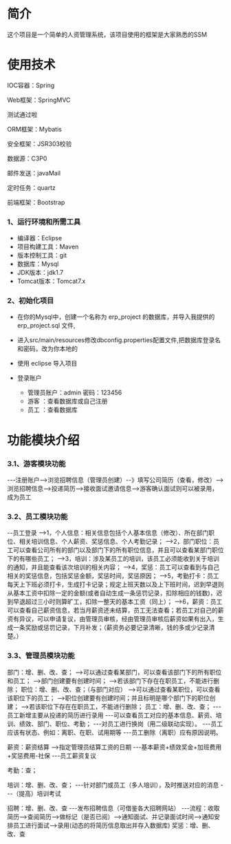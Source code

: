 # 简介
这个项目是一个简单的人资管理系统，该项目使用的框架是大家熟悉的SSM

# 使用技术
IOC容器：Spring

Web框架：SpringMVC

测试通过啦

ORM框架：Mybatis

安全框架：JSR303校验

数据源：C3P0

邮件发送：javaMail

定时任务：quartz

前端框架：Bootstrap

### 1、运行环境和所需工具
* 编译器：Eclipse
* 项目构建工具：Maven
* 版本控制工具：git
* 数据库：Mysql
* JDK版本：jdk1.7
* Tomcat版本：Tomcat7.x

### 2、初始化项目
* 在你的Mysql中，创建一个名称为 erp_project 的数据库，并导入我提供的 erp_project.sql 文件,
* 进入src/main/resources修改dbconfig.properties配置文件,把数据库登录名和密码，改为你本地的
* 使用 eclipse 导入项目

* 登录账户
  * 管理员账户：admin 密码：123456
  * 游客 ：查看数据库或自己注册
  * 员工 ：查看数据库

# 功能模块介绍
### 3.1、游客模块功能
---注册账户-->浏览招聘信息（管理员创建）--》填写公司简历（查看，修改）-->浏览招聘信息-->投递简历-->接收面试邀请信息-->游客确认面试则可以被录用，成为员工

### 3.2、员工模块功能
--员工登录
-->1，个人信息：相关信息包括个人基本信息（修改）、所在部门职位、相关培训信息、个人薪资、奖惩信息、个人考勤记录；
-->2，部门职位：员工可以查看公司所有的部门以及部门下的所有职位信息，并且可以查看某部门职位下的有哪些员工；
-->3，培训：涉及某员工的培训，该员工必须能收到关于培训的通知，并且能查看该次培训的相关内容；
-->4，奖惩：员工可以查看到与自己相关的奖惩信息，包括奖惩金额，奖惩时间，奖惩原因；
-->5，考勤打卡：员工每天上下班必须打卡，生成打卡记录；规定上班天数以及上下班时间，迟到早退则从基本工资中扣除一定的金额(或者自动生成一条惩罚记录，扣除相应的钱数)，迟到早退超过三小时则算旷工，扣除一整天的基本工资（同上）；
-->6，薪资：员工可以查看自己薪资信息，若当月薪资还未结算，员工无法查看；若员工对自己的薪资有异议，可以申请复议，由管理员审核，经由管理员审核后薪资如果有出入，生成一条奖励或惩罚记录，下月补发；（薪资务必要记录清晰，钱的多或少记录清楚。）

### 3.3、管理员模块功能
部门：增、删、改、查；
-->可以通过查看某部门，可以查看该部门下的所有职位和员工；
-->部门创建要有创建时间；
-->若该部门下存在在职员工，不能进行删除；
职位：增、删、改、查；（与部门对应）
-->可以通过查看某职位，可以查看该职位下的员工；
-->职位创建要有创建时间；并且标明是哪个部门下的职位创建；
-->若该职位下存在在职员工，不能进行删除；
员工：增、删、改、查；
---员工新增主要从投递的简历进行录用
---可以查看员工对应的基本信息、薪资、培训、绩效、部门、职位、考勤；
---对员工进行换岗（用二级联动实现）。
---员工应该有状态、例如：离职、在职、试用期等
---员工删除（离职）应有原因说明。

薪资：薪资结算
-->指定管理员结算工资的日期
---基本薪资+绩效奖金+加班费用+奖惩费用-社保
---员工薪资复议

考勤：查；

培训：增、删、改、查；
---针对部门或员工（多人培训），及时推送对应的消息
---（提高）培训考试

招聘：增、删、改、查
---发布招聘信息（可借鉴各大招聘网站）
  ---流程：收取简历-->查阅简历-->做标记（是否已阅）-->通知面试、并记录面试时间-->通知安排员工进行面试-->录用(动态的将简历信息取出并存入数据库)
奖惩：增、删、改、查